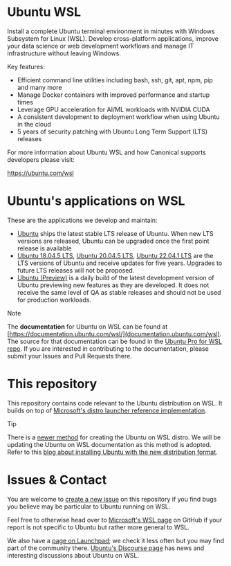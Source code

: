 # Ubuntu WSL

Install a complete Ubuntu terminal environment in minutes with Windows Subsystem for Linux (WSL). Develop cross-platform applications, improve your data science or web development workflows and manage IT infrastructure without leaving Windows.

Key features:
  - Efficient command line utilities including bash, ssh, git, apt, npm, pip and many more
  - Manage Docker containers with improved performance and startup times
  - Leverage GPU acceleration for AI/ML workloads with NVIDIA CUDA
  - A consistent development to deployment workflow when using Ubuntu in the cloud
  - 5 years of security patching with Ubuntu Long Term Support (LTS) releases

For more information about Ubuntu WSL and how Canonical supports developers please visit:

https://ubuntu.com/wsl

# Ubuntu's applications on WSL
These are the applications we develop and maintain:
- [Ubuntu](https://apps.microsoft.com/store/detail/ubuntu/9PDXGNCFSCZV) ships the latest stable LTS release of Ubuntu. When new LTS versions are released, Ubuntu can be upgraded once the first point release is available
- [Ubuntu 18.04.5 LTS](https://apps.microsoft.com/store/detail/ubuntu-18045-lts/9PNKSF5ZN4SW), [Ubuntu 20.04.5 LTS](https://apps.microsoft.com/store/detail/ubuntu-20045-lts/9MTTCL66CPXJ), [Ubuntu 22.04.1 LTS](https://apps.microsoft.com/store/detail/ubuntu-22041-lts/9PN20MSR04DW) are the LTS versions of Ubuntu and receive updates for five years. Upgrades to future LTS releases will not be proposed.
- [Ubuntu (Preview)](https://apps.microsoft.com/store/detail/ubuntu-preview/9P7BDVKVNXZ6) is a daily build of the latest development version of Ubuntu previewing new features as they are developed. It does not receive the same level of QA as stable releases and should not be used for production workloads.
> [!NOTE]
> The **documentation** for Ubuntu on WSL can be found at [https://documentation.ubuntu.com/wsl/](documentation.ubuntu.com/wsl).
> The source for that documentation can be found in the [Ubuntu Pro for WSL repo](https://github.com/canonical/ubuntu-pro-for-wsl).
> If you are interested in contributing to the documentation, please submit your Issues and Pull Requests there.

# This repository

This repository contains code relevant to the Ubuntu distribution on WSL.
It builds on top of [Microsoft's distro launcher reference implementation](https://github.com/microsoft/WSL-DistroLauncher).

> [!TIP]
> There is a [newer method](https://learn.microsoft.com/en-gb/windows/wsl/build-custom-distro) for creating the Ubuntu on WSL distro.
> We will be updating the Ubuntu on WSL documentation as this method is adopted.
> Refer to this [blog about installing Ubuntu with the new distribution format](https://ubuntu.com/blog/ubuntu-wsl-new-format-available).

# Issues & Contact
You are welcome to [create a new issue](https://github.com/ubuntu/WSL/issues/new/choose) on this repository if you find bugs you believe may be particular to Ubuntu running on WSL.

Feel free to otherwise head over to [Microsoft's WSL page](https://github.com/microsoft/WSL/issues/) on GitHub if your report is not specific to Ubuntu but rather more general to WSL.

We also have a [page on Launchpad](https://launchpad.net/ubuntuwsl); we check it less often but you may find part of the community there. [Ubuntu's Discourse page](https://discourse.ubuntu.com/c/wsl2/27) has news and interesting discussions about Ubuntu on WSL.